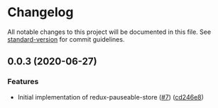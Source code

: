 # Changelog

All notable changes to this project will be documented in this file. See [standard-version](https://github.com/conventional-changelog/standard-version) for commit guidelines.

## 0.0.3 (2020-06-27)

### Features

- Initial implementation of redux-pauseable-store ([#7](https://github.com/spautz/react-hibernate/issues/7)) ([cd246e8](https://github.com/spautz/react-hibernate/commit/cd246e812c581233a8af6855c288f0116f30d955))
